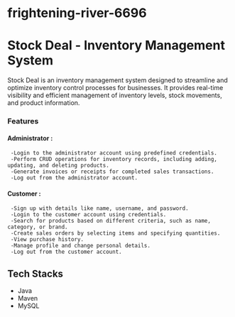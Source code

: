 # frightening-river-6696
# Stock Deal - Inventory Management System

Stock Deal is an inventory management system designed to streamline and optimize inventory control processes for businesses. It provides real-time visibility and efficient management of inventory levels, stock movements, and product information.


### Features

#### Administrator : 

     -Login to the administrator account using predefined credentials.
     -Perform CRUD operations for inventory records, including adding, updating, and deleting products.
     -Generate invoices or receipts for completed sales transactions.
     -Log out from the administrator account.

#### Customer : 

     -Sign up with details like name, username, and password.
     -Login to the customer account using credentials.
     -Search for products based on different criteria, such as name, category, or brand.
     -Create sales orders by selecting items and specifying quantities.
     -View purchase history.
     -Manage profile and change personal details.
     -Log out from the customer account.

## Tech Stacks 
- Java
- Maven
- MySQL






